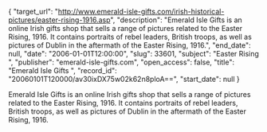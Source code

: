 {
  "target_url": "http://www.emerald-isle-gifts.com/irish-historical-pictures/easter-rising-1916.asp", 
  "description": "Emerald Isle Gifts is an online Irish gifts shop that sells a range of pictures related to the Easter Rising, 1916. It contains portraits of rebel leaders, British troops, as well as pictures of Dublin in the aftermath of the Easter Rising, 1916.", 
  "end_date": null, 
  "date": "2006-01-01T12:00:00", 
  "slug": 33601, 
  "subject": "Easter Rising ", 
  "publisher": "emerald-isle-gifts.com", 
  "open_access": false, 
  "title": "Emerald Isle Gifts ", 
  "record_id": "20060101T120000/av30ixDX75w02k62n8ploA==", 
  "start_date": null
}

Emerald Isle Gifts is an online Irish gifts shop that sells a range of pictures related to the Easter Rising, 1916. It contains portraits of rebel leaders, British troops, as well as pictures of Dublin in the aftermath of the Easter Rising, 1916.